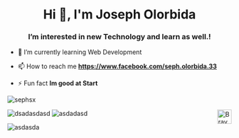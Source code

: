 <h1 align="center">Hi 👋, I'm Joseph Olorbida</h1>
<h3 align="center">I’m interested in new Technology and learn as well.!</h3>

- 🌱 I’m currently learning Web Development

- 📫 How to reach me **https://www.facebook.com/seph.olorbida.33**

- ⚡ Fun fact **Im good at Start**

<!--<h3 align="left">Connect with me:</h3>
<p align="left">
<a href="https://twitter.com/sxephj" target="blank"><img align="center" src="https://raw.githubusercontent.com/rahuldkjain/github-profile-readme-generator/master/src/images/icons/Social/twitter.svg" alt="sxephj" height="30" width="40" /></a>
<a href="https://linkedin.com/in/joseph-olorbida" target="blank"><img align="center" src="https://raw.githubusercontent.com/rahuldkjain/github-profile-readme-generator/master/src/images/icons/Social/linked-in-alt.svg" alt="joseph-olorbida" height="30" width="40" /></a>
<a href="https://instagram.com/_sephq" target="blank"><img align="center" src="https://raw.githubusercontent.com/rahuldkjain/github-profile-readme-generator/master/src/images/icons/Social/instagram.svg" alt="_sephq" height="30" width="40" /></a>
</p>
-->

<p><img align="center" src="https://github-readme-stats.vercel.app/api/top-langs?username=sephsx&show_icons=true&locale=en&layout=compact" alt="sephsx" /></p>


<a href="https://youtube.com/shorts/SXHMnicI6Pg?feature=share" rel="nofollow">
  <img align="right" alt="Braydon's Facebook" width="32px" src="https://user-images.githubusercontent.com/47686437/168548113-b3cd4206-3281-445b-b7c6-bc0a3251293d.png" style="max-width: 100%;">
</a>

![dsadasdasd](https://duepy-stats.vercel.app/api?username=sephsx&show_icons=true&theme=transparent&hide_border=true&line_height=35&custom_title=sephsx's%20Github%20Stats)
![asdadasd](https://duepy-stats.vercel.app/api/top-langs/?username=sephsx&theme=transparent&hide_border=true&hide_title=true)

![asdasda](https://github-readme-streak-stats.herokuapp.com/?user=sephsx&theme=transparent&hide_border=true&card_width=765)


